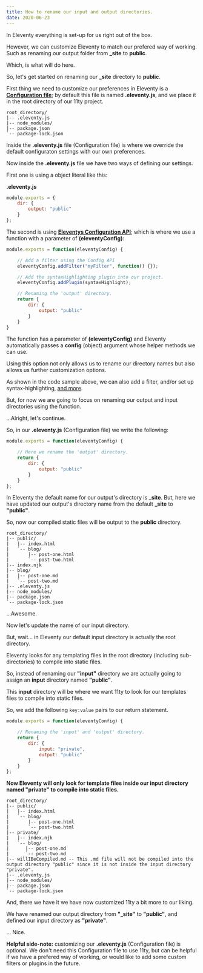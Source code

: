 ```yaml
---
title: How to rename our input and output directories.
date: 2020-06-23
---
```


In Eleventy everything is set-up for us right out of the box.

However, we can customize Eleventy to match our prefered way of working. Such as renaming our output folder from **_site** to **public**. 

Which, is what will do here.

So, let's get started on renaming our **_site** directory to **public**.

First thing we need to customize our preferences in Eleventy is a **[Configuration file](https://www.11ty.dev/docs/config/)**; by default this file is named **.eleventy.js**, and we place it in the root directory of our 11ty project.

```treeview
root_directory/
|-- .eleventy.js
|-- node_modules/
|-- package.json
`-- package-lock.json
```

Inside the **.eleventy.js** file (Configuration file) is where we override the default configuraton settings with our own preferences.

Now inside the **.eleventy.js** file we have two ways of defining our settings.

First one is using a object literal like this:

**.eleventy.js**
```js
module.exports = {
    dir: {
        output: "public"
    }
};
```

The second is using **[Eleventys Configuration API](https://www.11ty.dev/docs/config/#using-the-configuration-api)**; which is where we use a function with a parameter of **(eleventyConfig)**: 

```js
module.exports = function(eleventyConfig) {

    // Add a filter using the Config API
    eleventyConfig.addFilter("myFilter", function() {});

    // Add the syntaxHighlighting plugin into our project.
    eleventyConfig.addPlugin(syntaxHighlight);

    // Renaming the 'output' directory.
    return {
        dir: {
            output: "public"
        }
    }
}
```

The function has a parameter of **(eleventyConfig)** and Eleventy automatically passes a **config** (object) argument whose helper methods we can use.

Using this option not only allows us to rename our directory names but also allows us further customization options.

As shown in the code sample above, we can also add a filter, and/or set up syntax-highlighting, [and more](https://www.11ty.dev/docs/config/#configuration-options).

But, for now we are going to focus on renaming our output and input directories using the function.

...Alright, let's continue.

So, in our **.eleventy.js** (Configuration file) we write the following:

```js
module.exports = function(eleventyConfig) {

    // Here we rename the 'output' directory.
    return {
        dir: {
            output: "public"
        }
    }
};
```

In Eleventy the default name for our output's directory  is **_site**. But, here we have updated our output's directory name from the default **_site** to **"public"**.

So, now our compiled static files will be output to the **public** directory.

```treeview
root_directory/
|-- public/
|   |-- index.html
|   `-- blog/
|       |-- post-one.html
|       `-- post-two.html
|-- index.njk
|-- blog/
|   |-- post-one.md
|   `-- post-two.md
|-- .eleventy.js
|-- node_modules/
|-- package.json
`-- package-lock.json
```

...Awesome.

Now let's update the name of our input directory.

But, wait... in Eleventy our default input directory is actually the root directory.

Eleventy looks for any templating files in the root directory (including sub-directories) to compile into static files.

So, instead of renaming our **"input"** directory we are actually going to assign an **input** directory named **"public"**.

This **input** directory will be where we want 11ty to look for our templates files to compile into static files.

So, we add the following `key:value` pairs to our return statement.

```js
module.exports = function(eleventyConfig) {

    // Renaming the 'input' and 'output' directory.
    return {
        dir: {
            input: "private",
            output: "public"
        }
    }
};
```

**Now Eleventy will only look for template files inside our input directory named "private" to compile into static files.**

```treeview
root_directory/
|-- public/
|   |-- index.html
|   `-- blog/
|       |-- post-one.html
|       `-- post-two.html
|-- private/
|   |-- index.njk
|   `-- blog/
|      |-- post-one.md
|      `-- post-two.md
|-- willIBeCompiled.md -- This .md file will not be compiled into the output directory "public" since it is not inside the input directory "private".
|-- .eleventy.js
|-- node_modules/
|-- package.json
`-- package-lock.json
```

And, there we have it we have now customized 11ty a bit more to our liking.

We have renamed our output directory from **"_site"** to **"public"**, and defined our input directory as **"private"**.

... Nice.

**Helpful side-note:** customizing our **.eleventy.js** (Configuration file) is optional. We don't need this Configuration file to use 11ty, but can be helpful if we have a prefered way of working, or would like to add some custom filters or plugins in the future.